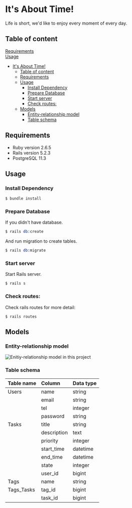# It's About Time!

Life is short, we'd like to enjoy every moment of every day.

## Table of content

[Requirements](#Requirements)  
[Usage](#Usage)

- [It's About Time!](#Its-About-Time)
  - [Table of content](#Table-of-content)
  - [Requirements](#Requirements)
  - [Usage](#Usage)
    - [Install Dependency](#Install-Dependency)
    - [Prepare Database](#Prepare-Database)
    - [Start server](#Start-server)
    - [Check routes:](#Check-routes)
  - [Models](#Models)
    - [Entity-relationship model](#Entity-relationship-model)
    - [Table schema](#Table-schema)

## Requirements

- Ruby version 2.6.5
- Rails version 5.2.3
- PostgreSQL 11.3

## Usage

### Install Dependency

```s
$ bundle install
```

### Prepare Database

If you didn't have database.

```s
$ rails db:create
```

And run migration to create tables.

```s
$ rails db:migrate
```

### Start server

Start Rails server.

```s
$ rails s
```

### Check routes:

Check rails routes for more detail:

```
$ rails routes
```

## Models

### Entity-relationship model
![Enitiy-relationship model in this project](https://github.com/stevencch99/About_Time/blob/develop/doc/Entity_relationship_model.jpg)

### Table schema

| Table name | Column      | Data type |
| :--------- | :---------- | :-------- |
| Users      | name        | string    |
|            | email       | string    |
|            | tel         | integer   |
|            | password    | string    |
| Tasks      | title       | string    |
|            | description | text      |
|            | priority    | integer   |
|            | start_time  | datetime  |
|            | end_time    | datetime  |
|            | state       | integer   |
|            | user_id     | bigint    |
| Tags       | name        | string    |
| Tags_Tasks | tag_id      | bigint    |
|            | task_id     | bigint    |
